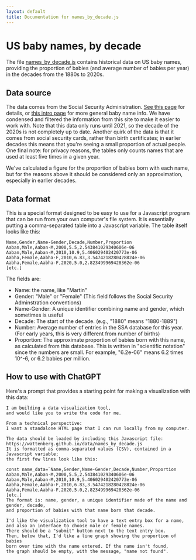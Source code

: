 ```yaml
---
layout: default
title: Documentation for names_by_decade.js
---
```


# US baby names, by decade

The file [names_by_decade.js](https://wattenberg.github.io/data/names_by_decade.js) contains historical data on US baby names, providing
the proportion of babies (and average number of babies per year) in the decades from the 1880s to 2020s.

## Data source

The data comes from the Social Security Administration. [See this page](https://www.ssa.gov/OACT/babynames/limits.html) for details,
or [this intro page](https://www.ssa.gov/oact/babynames/) for more general baby name info.
We have condensed and filtered the information from this site to make it easier to work with. Note that this data
only runs until 2021, so the decade of the 2020s is not completely up to date. Another quirk of the data
is that it comes from social security cards, rather than birth certificates; in earlier decades this means
that you're seeing a small proportion of actual people. One final note: for privacy reasons, the tables only counts names
that are used at least five times in a given year. 

We've calculated a figure for the proportion of babies born with each name, but for the reasons above it should be considered only an approximation,
especially in earlier decades.

## Data format

This is a special format designed to be easy to use for a Javascript program that can be run from your own computer's file system.
It is essentially putting a comma-separated table into a Javascript variable. The table itself looks like this:
```
Name,Gender,Name-Gender,Decade,Number,Proportion
Aaban,Male,Aaban-M,2000,5.5,2.543841029340606e-06
Aaban,Male,Aaban-M,2010,10.9,5.406029402420773e-06
Aabha,Female,Aabha-F,2010,6.83,3.5474218280428824e-06
Aabha,Female,Aabha-F,2020,5.0,2.823499969428362e-06
[etc.]
```
The fields are:
* Name: the name, like "Martin"
* Gender: "Male" or "Female" (This field follows the Social Security Adminstration conventions)
* Name-Gender: A unique identifier combining name and gender, which sometimes is useful
* Decade: The start of the decade. (e.g., "1880" means "1880-1889")
* Number: Average number of entries in the SSA database for this year. (For early years, this is very different from number of births)
* Proportion: The approximate proportion of babies born with this name, as calculated from this database. This is written in "scientific notation" since the numbers are small. For example, "6.2e-06" means 6.2 times 10^-6, or 6.2 babies per million.


## How to use with ChatGPT

Here's a prompt that provides a starting point for making a visualization with this data:

```
I am building a data visualization tool,
and would like you to write the code for me. 

From a technical perspective:
I want a standalone HTML page that I can run locally from my computer.

The data should be loaded by including this Javascript file: 
https://wattenberg.github.io/data/names_by_decade.js
It is formatted as comma-separated values (CSV), contained in a Javascript variable;
the first few lines look like this:

const name_data=`Name,Gender,Name-Gender,Decade,Number,Proportion
Aaban,Male,Aaban-M,2000,5.5,2.543841029340606e-06
Aaban,Male,Aaban-M,2010,10.9,5.406029402420773e-06
Aabha,Female,Aabha-F,2010,6.83,3.5474218280428824e-06
Aabha,Female,Aabha-F,2020,5.0,2.823499969428362e-06
[etc.]
The format is: name, gender, a unique identifier made of the name and gender, decade,
and proportion of babies with that name born that decade.

I'd like the visualization tool to have a text entry box for a name,
and also an interface to choose male or female names.
There should be a "submit" button next to the text entry box.
Then, below that, I'd like a line graph showing the proportion of babies
born over time with the name entered. If the name isn't found,
the graph should be empty, with the message, "name not found".
```
